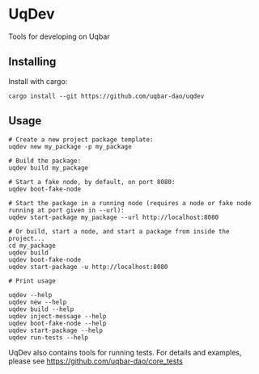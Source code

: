 # UqDev

Tools for developing on Uqbar

## Installing

Install with cargo:

```
cargo install --git https://github.com/uqbar-dao/uqdev
```

## Usage

```
# Create a new project package template:
uqdev new my_package -p my_package

# Build the package:
uqdev build my_package

# Start a fake node, by default, on port 8080:
uqdev boot-fake-node

# Start the package in a running node (requires a node or fake node running at port given in --url):
uqdev start-package my_package --url http://localhost:8080

# Or build, start a node, and start a package from inside the project...
cd my_package
uqdev build
uqdev boot-fake-node
uqdev start-package -u http://localhost:8080

# Print usage

uqdev --help
uqdev new --help
uqdev build --help
uqdev inject-message --help
uqdev boot-fake-node --help
uqdev start-package --help
uqdev run-tests --help
```

UqDev also contains tools for running tests.
For details and examples, please see https://github.com/uqbar-dao/core_tests
